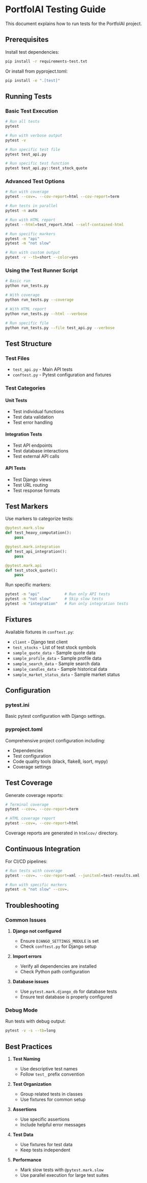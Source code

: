 # PortfolAI Testing Guide

This document explains how to run tests for the PortfolAI project.

## Prerequisites

Install test dependencies:

```bash
pip install -r requirements-test.txt
```

Or install from pyproject.toml:

```bash
pip install -e ".[test]"
```

## Running Tests

### Basic Test Execution

```bash
# Run all tests
pytest

# Run with verbose output
pytest -v

# Run specific test file
pytest test_api.py

# Run specific test function
pytest test_api.py::test_stock_quote
```

### Advanced Test Options

```bash
# Run with coverage
pytest --cov=. --cov-report=html --cov-report=term

# Run tests in parallel
pytest -n auto

# Run with HTML report
pytest --html=test_report.html --self-contained-html

# Run specific markers
pytest -m "api"
pytest -m "not slow"

# Run with custom output
pytest -v --tb=short --color=yes
```

### Using the Test Runner Script

```bash
# Basic run
python run_tests.py

# With coverage
python run_tests.py --coverage

# With HTML report
python run_tests.py --html --verbose

# Run specific file
python run_tests.py --file test_api.py --verbose
```

## Test Structure

### Test Files
- `test_api.py` - Main API tests
- `conftest.py` - Pytest configuration and fixtures

### Test Categories

#### Unit Tests
- Test individual functions
- Test data validation
- Test error handling

#### Integration Tests
- Test API endpoints
- Test database interactions
- Test external API calls

#### API Tests
- Test Django views
- Test URL routing
- Test response formats

## Test Markers

Use markers to categorize tests:

```python
@pytest.mark.slow
def test_heavy_computation():
    pass

@pytest.mark.integration
def test_api_integration():
    pass

@pytest.mark.api
def test_stock_quote():
    pass
```

Run specific markers:

```bash
pytest -m "api"           # Run only API tests
pytest -m "not slow"      # Skip slow tests
pytest -m "integration"   # Run only integration tests
```

## Fixtures

Available fixtures in `conftest.py`:

- `client` - Django test client
- `test_stocks` - List of test stock symbols
- `sample_quote_data` - Sample quote data
- `sample_profile_data` - Sample profile data
- `sample_search_data` - Sample search data
- `sample_candles_data` - Sample historical data
- `sample_market_status_data` - Sample market status

## Configuration

### pytest.ini
Basic pytest configuration with Django settings.

### pyproject.toml
Comprehensive project configuration including:
- Dependencies
- Test configuration
- Code quality tools (black, flake8, isort, mypy)
- Coverage settings

## Test Coverage

Generate coverage reports:

```bash
# Terminal coverage
pytest --cov=. --cov-report=term

# HTML coverage report
pytest --cov=. --cov-report=html
```

Coverage reports are generated in `htmlcov/` directory.

## Continuous Integration

For CI/CD pipelines:

```bash
# Run tests with coverage
pytest --cov=. --cov-report=xml --junitxml=test-results.xml

# Run with specific markers
pytest -m "not slow" --cov=.
```

## Troubleshooting

### Common Issues

1. **Django not configured**
   - Ensure `DJANGO_SETTINGS_MODULE` is set
   - Check `conftest.py` for Django setup

2. **Import errors**
   - Verify all dependencies are installed
   - Check Python path configuration

3. **Database issues**
   - Use `pytest.mark.django_db` for database tests
   - Ensure test database is properly configured

### Debug Mode

Run tests with debug output:

```bash
pytest -v -s --tb=long
```

## Best Practices

1. **Test Naming**
   - Use descriptive test names
   - Follow `test_` prefix convention

2. **Test Organization**
   - Group related tests in classes
   - Use fixtures for common setup

3. **Assertions**
   - Use specific assertions
   - Include helpful error messages

4. **Test Data**
   - Use fixtures for test data
   - Keep tests independent

5. **Performance**
   - Mark slow tests with `@pytest.mark.slow`
   - Use parallel execution for large test suites
